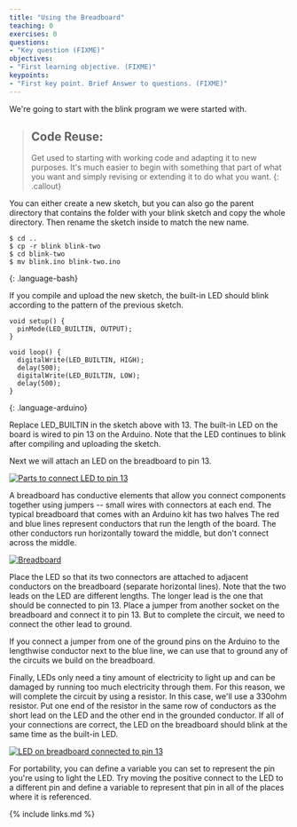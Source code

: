 ```yaml
---
title: "Using the Breadboard"
teaching: 0
exercises: 0
questions:
- "Key question (FIXME)"
objectives:
- "First learning objective. (FIXME)"
keypoints:
- "First key point. Brief Answer to questions. (FIXME)"
---
```


We're going to start with the blink program we were started with.

> ## Code Reuse:
>
> Get used to starting with working code and adapting it to new purposes. It's much easier to begin with something that part of what you want and simply revising or extending it to do what you want.
{: .callout}

You can either create a new sketch, but you can also go the parent directory that contains the folder with your blink sketch and copy the whole directory. Then rename the sketch inside to match the new name.

~~~
$ cd ..
$ cp -r blink blink-two
$ cd blink-two
$ mv blink.ino blink-two.ino
~~~
{: .language-bash}

If you compile and upload the new sketch, the built-in LED should blink according to the pattern of the previous sketch.

~~~
void setup() {
  pinMode(LED_BUILTIN, OUTPUT);
}

void loop() {
  digitalWrite(LED_BUILTIN, HIGH);
  delay(500);
  digitalWrite(LED_BUILTIN, LOW);
  delay(500);
}
~~~
{: .language-arduino}

Replace LED_BUILTIN in the sketch above with 13. The built-in LED on the board is wired to pin 13 on the Arduino. Note that the LED continues to blink after compiling and uploading the sketch.

Next we will attach an LED on the breadboard to pin 13.

<a href="{{ page.root }}/fig/blink_parts_med.jpg">
  <img src="{{ page.root }}/fig/blink_parts_full.jpg" alt="Parts to connect LED to pin 13" />
</a>

A breadboard has conductive elements that allow you connect components together using jumpers -- small wires with connectors at each end. The typical breadboard that comes with an Arduino kit has two halves The red and blue lines represent conductors that run the length of the board. The other conductors run horizontally toward the middle, but don't connect across the middle.

<a href="{{ page.root }}/fig/breadboard_med.jpg">
  <img src="{{ page.root }}/fig/breadboard_full.jpg" alt="Breadboard" />
</a>

Place the LED so that its two connectors are attached to adjacent conductors on the breadboard (separate horizontal lines). Note that the two leads on the LED are different lengths. The longer lead is the one that should be connected to pin 13. Place a jumper from another socket on the breadboard and connect it to pin 13. But to complete the circuit, we need to connect the other lead to ground.

If you connect a jumper from one of the ground pins on the Arduino to the lengthwise conductor next to the blue line, we can use that to ground any of the circuits we build on the breadboard.

Finally, LEDs only need a tiny amount of electricity to light up and can be damaged by running too much electricity through them. For this reason, we will complete the circuit by using a resistor. In this case, we'll use a 330ohm resistor. Put one end of the resistor in the same row of conductors as the short lead on the LED and the other end in the grounded conductor. If all of your connections are correct, the LED on the breadboard should blink at the same time as the built-in LED.

<a href="{{ page.root }}/fig/blink_med.jpg">
  <img src="{{ page.root }}/fig/blink_full.jpg" alt="LED on breadboard connected to pin 13" />
</a>

For portability, you can define a variable you can set to represent the pin you're using to light the LED. Try moving the positive connect to the LED to a different pin and define a variable to represent that pin in all of the places where it is referenced.

{% include links.md %}
